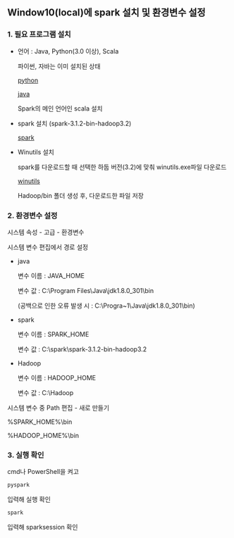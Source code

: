 ## Window10(local)에 spark 설치 및 환경변수 설정



### 1. 필요 프로그램 설치

- 언어 : Java, Python(3.0 이상), Scala

  파이썬, 자바는 이미 설치된 상태

  [python](https://www.python.org/downloads/)

  [java](https://www.oracle.com/java/technologies/javase-downloads.html)

  Spark의 메인 언어인 scala 설치

  

- spark 설치 (spark-3.1.2-bin-hadoop3.2)

  [spark](https://spark.apache.org/downloads.html)

  

- Winutils 설치
  
  spark를 다운로드할 때 선택한 하둡 버전(3.2)에 맞춰 winutils.exe파일 다운로드
  
  [winutils](https://github.com/cdarlint/winutils)
  
  Hadoop/bin 폴더 생성 후, 다운로드한 파일 저장
  
  
  
  

### 2. 환경변수 설정

시스템 속성 - 고급 - 환경변수

시스템 변수 편집에서 경로 설정

- java

  변수 이름 : JAVA_HOME

  변수 값 : C:\Program Files\Java\jdk1.8.0_301\bin

  (공백으로 인한 오류 발생 시 : C:\Progra~1\Java\jdk1.8.0_301\bin)

- spark

  변수 이름 : SPARK_HOME

  변수 값 : C:\spark\spark-3.1.2-bin-hadoop3.2

- Hadoop

  변수 이름 : HADOOP_HOME

  변수 값 : C:\Hadoop

시스템 변수 중 Path 편집 - 새로 만들기

%SPARK_HOME%\bin

%HADOOP_HOME%\bin





### 3. 실행 확인

cmd나 PowerShell을 켜고

```powershell
pyspark
```

입력해 실행 확인

```powershell
spark
```

입력해 sparksession 확인

